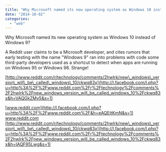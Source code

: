 ```yaml
---
title: "Why Microsoft named its new operating system as Windows 10 instead of Windows 9?..."
date: "2014-10-02"
categories: 
  - "web"
---
```


Why Microsoft named its new operating system as Windows 10 instead of Windows 9?  
  
A Reddit user claims to be a Microsoft developer, and cites rumors that early testing with the name "Windows 9" ran into problems with code some third-party developers used as a shortcut to detect when apps are running on Windows 95 or Windows 98. Strange!  
  
[http://www.reddit.com/r/technology/comments/2hwlrk/new\_windows\_version\_will\_be\_called\_windows\_10/ckwq83x](http://l.facebook.com/l.php?u=http%3A%2F%2Fwww.reddit.com%2Fr%2Ftechnology%2Fcomments%2F2hwlrk%2Fnew_windows_version_will_be_called_windows_10%2Fckwq83x&h=VAQGkZMv5&s=1)  
  
  
[](http://l.facebook.com/l.php?u=http%3A%2F%2Fwww.reddit.com%2Fr%2Ftechnology%2Fcomments%2F2hwlrk%2Fnew_windows_version_will_be_called_windows_10%2Fckwq83x&h=3AQFjqfCF&s=1)[www.reddit.com](http://l.facebook.com/l.php?u=http%3A%2F%2Fwww.reddit.com%2F&h=eAQEjtKmN&s=1)  
www.reddit.com  
[http://www.reddit.com/r/technology/comments/2hwlrk/new\_windows\_version\_will\_be\_called\_windows\_10/ckwq83x](http://l.facebook.com/l.php?u=http%3A%2F%2Fwww.reddit.com%2Fr%2Ftechnology%2Fcomments%2F2hwlrk%2Fnew_windows_version_will_be_called_windows_10%2Fckwq83x&h=IAQF95Lwg&s=1)
